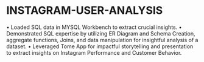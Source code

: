 # INSTAGRAM-USER-ANALYSIS

• Loaded SQL data in MYSQL Workbench to extract crucial insights. • Demonstrated SQL expertise by utilizing ER Diagram and Schema Creation, aggregate functions, Joins, and data manipulation for insightful analysis of a dataset. • Leveraged Tome App for impactful storytelling and presentation to extract insights on Instagram Performance and Customer Behavior.

